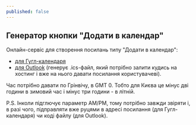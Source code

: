 ```yaml
---
published: false
---
```

## Генератор кнопки "Додати в календар"
Онлайн-сервіс для створення посилань типу "Додати в календар":
* [для Гугл-календаря](https://jennamolby.com/tools/google-calendar-link-generator/)
* [для Outlook](https://jennamolby.com/tools/ics-link-generator/) (генерує .ics-файл, який потрібно залити кудись на хостинг і вже на нього давати посилання користувачеві).

Час потрібно давати по Грінвічу, в GMT 0. Тобто для Києва це мінус дві години в зимовий час і мінус три години - в літній. 

P.S. Інколи підглючує параметр AM/PM, тому потрібно завжди звіряти і, в разі чого, підправляти вже руцями в адресі посилання (для Гугл-календаря) чи коді файлу (для Outlook). 

